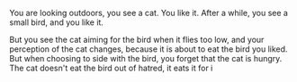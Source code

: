 You are looking outdoors, you see a cat. You like it.
After a while, you see a small bird, and you like it.

But you see the cat aiming for the bird when it flies too low, and your perception of the cat changes, because it is about to eat the bird you liked. But when choosing to side with the bird, you forget that the cat is hungry. The cat doesn't eat the bird out of hatred, it eats it for i